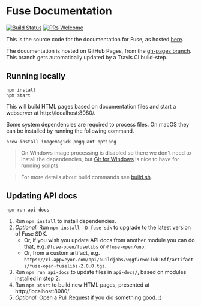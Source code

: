 # Fuse Documentation

[![Build Status](https://travis-ci.com/fuse-open/docs.svg?branch=master)](https://travis-ci.com/fuse-open/docs)
[![PRs Welcome](https://img.shields.io/badge/PRs-welcome-brightgreen.svg)](https://github.com/fuse-open/docs/pulls)

This is the source code for the documentation for Fuse, as hosted [here](https://fuseopen.com/docs).

The documentation is hosted on GitHub Pages, from the [gh-pages branch](https://github.com/fuse-open/docs/tree/gh-pages). This branch gets automatically updated by a Travis CI build-step.

## Running locally

```shell
npm install
npm start
```

This will build HTML pages based on documentation files and start a webserver at http://localhost:8080/.

Some system dependencies are required to process files. On macOS they can be installed by running the following command.

```shell
brew install imagemagick pngquant optipng
```

> On Windows image processing is disabled so there we don't need to install the dependencies, but [Git for Windows](https://github.com/git-for-windows/git/releases) is nice to have for running scripts.

> For more details about build commands see [build.sh](build.sh).

## Updating API docs

```shell
npm run api-docs
```

1. Run `npm install` to install dependencies.
2. *Optional:* Run `npm install -D fuse-sdk` to upgrade to the latest version of Fuse SDK.
    * Or, if you wish you update API docs from another module you can do that, e.g. `@fuse-open/fuselibs` or `@fuse-open/uno`.
    * Or, from a custom artifact, e.g. `https://ci.appveyor.com/api/buildjobs/wqgf7r6oiiwb16ff/artifacts/fuse-open-fuselibs-2.0.0.tgz`.
3. Run `npm run api-docs` to update files in `api-docs/`, based on modules installed in step 2.
4. Run `npm start` to build new HTML pages, presented at http://localhost:8080/.
5. *Optional:* Open a [Pull Request](https://github.com/fuse-open/docs/pulls) if you did something good. :)
